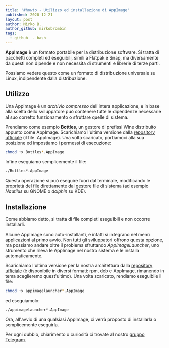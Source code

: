 ```yaml
---
title: '#howto - Utilizzo ed installazione di AppImage'
published: 2020-12-21
layout: post
author: Mirko B.
author_github: mirkobrombin
tags:
  - github  - bash
---
```

**AppImage** è un formato portabile per la distribuzione software. Si tratta di pacchetti completi ed eseguibili, simili a Flatpak e Snap, ma diversamente da questi non dipende e non necessita di strumenti e librerie di terze parti.

Possiamo vedere questo come un formato di distribuzione universale su Linux, indipendente dalla distribuzione.

## Utilizzo
Una AppImage è un *archivio compresso* dell'intera applicazione, e in base alla scelta dello sviluppatore può contenere tutte le dipendenze necessarie al suo corretto funzionamento o sfruttare quelle di sistema.

Prendiamo come esempio **Bottles**, un gestore di prefissi Wine distribuito appunto come AppImage. Scarichiamo l'ultima versione dalla [repository ufficiale](https://github.com/bottlesdevs/Bottles/releases/tag/continuous) (il file .AppImage). Una volta scaricato, portiamoci alla sua posizione ed impostiamo i permessi di esecuzione:

```bash
chmod +x Bottles*.AppImage
```

Infine eseguiamo semplicemente il file:

```bash
./Bottles*.AppImage
```

Questa operazione si può eseguire fuori dal terminale, modificando le proprietà del file direttamente dal gestore file di sistema (ad esempio *Nautilus* su GNOME o *dolphin* su KDE).

## Installazione
Come abbiamo detto, si tratta di file completi eseguibili e non occorre installarli.

Alcune AppImage sono auto-installanti, e infatti si integrano nel menù applicazioni al primo avvio. Non tutti gli sviluppatori offrono questa opzione, ma possiamo andare oltre il problema sfruttando *AppImageLauncher*, uno strumento che rileva le AppImage nel nostro sistema e le installa automaticamente.

Scarichiamo l'ultima versione per la nostra architettura dalla [repository ufficiale](https://github.com/TheAssassin/AppImageLauncher/releases/tag/continuous) (è disponibile in diversi formati: rpm, deb e AppImage, rimanendo in tema sceglieremo quest'ultimo). Una volta scaricato, rendiamo eseguibile il file:

```bash
chmod +x appimagelauncher*.AppImage
```

ed eseguiamolo:

```bash
./appimagelauncher*.AppImage
```

Ora, all'avvio di una qualsiasi AppImage, ci verrà proposto di installarla o semplicemente eseguirla.

Per ogni dubbio, chiarimento o curiosità ci trovate al nostro <a href="https://t.me/linuxpeople">gruppo Telegram</a>.